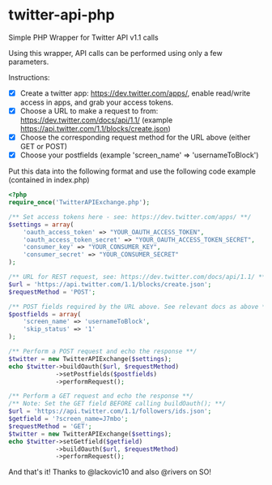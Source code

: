 twitter-api-php
===============

Simple PHP Wrapper for Twitter API v1.1 calls

Using this wrapper, API calls can be performed using only a few parameters.

Instructions:

- [x] Create a twitter app: https://dev.twitter.com/apps/, enable read/write access in apps, and grab your access tokens.
- [x] Choose a URL to make a request to from: https://dev.twitter.com/docs/api/1.1/ (example https://api.twitter.com/1.1/blocks/create.json)
- [x] Choose the corresponding request method for the URL above (either GET or POST)
- [x] Choose your postfields (example 'screen_name' => 'usernameToBlock')

Put this data into the following format and use the following code example (contained in index.php)

```php
<?php
require_once('TwitterAPIExchange.php');

/** Set access tokens here - see: https://dev.twitter.com/apps/ **/
$settings = array(
    'oauth_access_token' => "YOUR_OAUTH_ACCESS_TOKEN",
    'oauth_access_token_secret' => "YOUR_OAUTH_ACCESS_TOKEN_SECRET",
    'consumer_key' => "YOUR_CONSUMER_KEY",
    'consumer_secret' => "YOUR_CONSUMER_SECRET"
);

/** URL for REST request, see: https://dev.twitter.com/docs/api/1.1/ **/
$url = 'https://api.twitter.com/1.1/blocks/create.json';
$requestMethod = 'POST';

/** POST fields required by the URL above. See relevant docs as above **/
$postfields = array(
    'screen_name' => 'usernameToBlock', 
    'skip_status' => '1'
);

/** Perform a POST request and echo the response **/
$twitter = new TwitterAPIExchange($settings);
echo $twitter->buildOauth($url, $requestMethod)
             ->setPostfields($postfields)
             ->performRequest();

/** Perform a GET request and echo the response **/
/** Note: Set the GET field BEFORE calling buildOauth(); **/
$url = 'https://api.twitter.com/1.1/followers/ids.json';
$getfield = '?screen_name=J7mbo';
$requestMethod = 'GET';
$twitter = new TwitterAPIExchange($settings);
echo $twitter->setGetfield($getfield)
             ->buildOauth($url, $requestMethod)
             ->performRequest();
```

And that's it! Thanks to @lackovic10 and also @rivers on SO!
